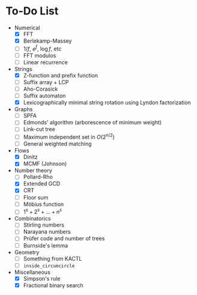 # To-Do List

- Numerical
  - [x] FFT
  - [x] Berlekamp-Massey
  - [ ] $1/f$, $e^f$, $\log f$, etc
  - [ ] FFT modulos
  - [ ] Linear recurrence
- Strings
  - [x] Z-function and prefix function
  - [ ] Suffix array + LCP
  - [ ] Aho-Corasick
  - [ ] Suffix automaton
  - [x] Lexicographically minimal string rotation using Lyndon factorization
- Graphs
  - [ ] SPFA
  - [ ] Edmonds' algorithm (arborescence of minimum weight)
  - [ ] Link-cut tree
  - [ ] Maximum independent set in $O(2^{n/2})$
  - [ ] General weighted matching
- Flows
  - [x] Dinitz
  - [x] MCMF (Johnson)
- Number theory 
  - [ ] Pollard-Rho
  - [x] Extended GCD
  - [x] CRT
  - [ ] Floor sum
  - [ ] Möbius function
  - [ ] $1^s + 2^s + \dots + n^s$
- Combinatorics
  - [ ] Stirling numbers
  - [ ] Narayana numbers
  - [ ] Prüfer code and number of trees
  - [ ] Burnside's lemma
- Geometry
  - [ ] Something from KACTL
  - [ ] `inside_circumcircle`
- Miscellaneous
	- [x] Simpson's rule
	- [x] Fractional binary search
